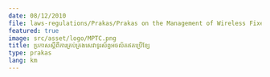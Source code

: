 ```yaml
---
date: 08/12/2010
file: laws-regulations/Prakas/Prakas on the Management of Wireless Fixed Phone Service.pdf
featured: true
image: src/asset/logo/MPTC.png
title: ប្រកាសស្តីពីការគ្រប់គ្រងសេវាទូរស័ព្ទអចល័តឥតប្រើខ្សែ
type: prakas
lang: km
---
```

